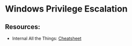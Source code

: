 # Windows Privilege Escalation

## Resources: 
- Internal All the Things: [Cheatsheet](https://swisskyrepo.github.io/InternalAllTheThings/redteam/escalation/windows-privilege-escalation/)
